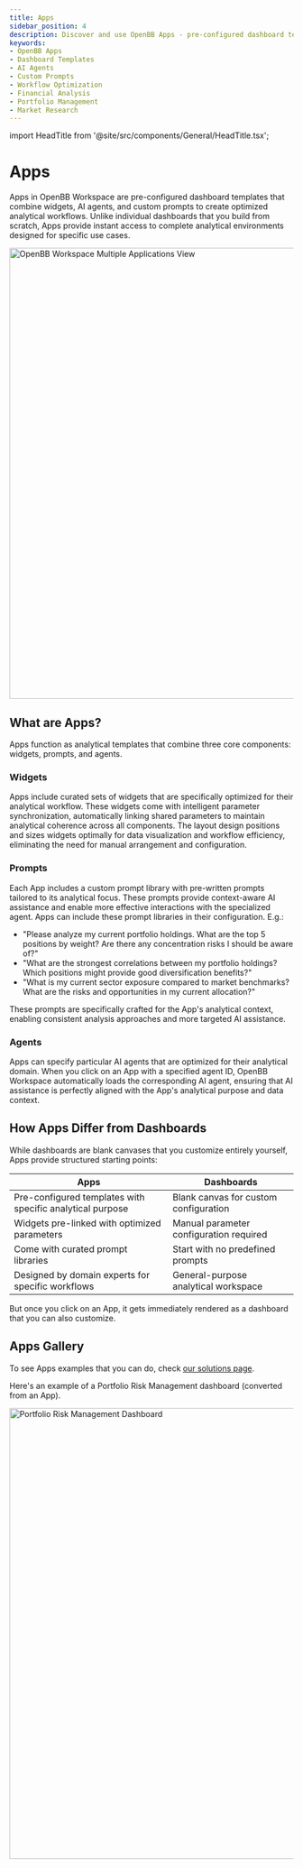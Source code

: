 ```yaml
---
title: Apps
sidebar_position: 4
description: Discover and use OpenBB Apps - pre-configured dashboard templates with integrated AI agents and custom prompts for optimized analytical workflows.
keywords:
- OpenBB Apps
- Dashboard Templates
- AI Agents
- Custom Prompts
- Workflow Optimization
- Financial Analysis
- Portfolio Management
- Market Research
---
```


import HeadTitle from '@site/src/components/General/HeadTitle.tsx';

<HeadTitle title="Apps | OpenBB Workspace Docs" />

# Apps

Apps in OpenBB Workspace are pre-configured dashboard templates that combine widgets, AI agents, and custom prompts to create optimized analytical workflows. Unlike individual dashboards that you build from scratch, Apps provide instant access to complete analytical environments designed for specific use cases.

<img width="800" alt="OpenBB Workspace Multiple Applications View" src="https://openbb-cms.directus.app/assets/2fc9097e-0941-49df-8d83-7d6b5a87bb45.png" />

## What are Apps?

Apps function as analytical templates that combine three core components: widgets, prompts, and agents.

### Widgets

Apps include curated sets of widgets that are specifically optimized for their analytical workflow. These widgets come with intelligent parameter synchronization, automatically linking shared parameters to maintain analytical coherence across all components. The layout design positions and sizes widgets optimally for data visualization and workflow efficiency, eliminating the need for manual arrangement and configuration.

### Prompts

Each App includes a custom prompt library with pre-written prompts tailored to its analytical focus. These prompts provide context-aware AI assistance and enable more effective interactions with the specialized agent. Apps can include these prompt libraries in their configuration. E.g.:

- "Please analyze my current portfolio holdings. What are the top 5 positions by weight? Are there any concentration risks I should be aware of?"
- "What are the strongest correlations between my portfolio holdings? Which positions might provide good diversification benefits?"
- "What is my current sector exposure compared to market benchmarks? What are the risks and opportunities in my current allocation?"

These prompts are specifically crafted for the App's analytical context, enabling consistent analysis approaches and more targeted AI assistance.

### Agents

Apps can specify particular AI agents that are optimized for their analytical domain. When you click on an App with a specified agent ID, OpenBB Workspace automatically loads the corresponding AI agent, ensuring that AI assistance is perfectly aligned with the App's analytical purpose and data context.

## How Apps Differ from Dashboards

While dashboards are blank canvases that you customize entirely yourself, Apps provide structured starting points:

| **Apps** | **Dashboards** |
|----------|----------------|
| Pre-configured templates with specific analytical purpose | Blank canvas for custom configuration |
| Widgets pre-linked with optimized parameters | Manual parameter configuration required |
| Come with curated prompt libraries | Start with no predefined prompts |
| Designed by domain experts for specific workflows | General-purpose analytical workspace |

But once you click on an App, it gets immediately rendered as a dashboard that you can also customize.

## Apps Gallery

To see Apps examples that you can do, check [our solutions page](https://openbb.co/solutions).

Here's an example of a Portfolio Risk Management dashboard (converted from an App).

<img width="800" alt="Portfolio Risk Management Dashboard" src="https://openbb-cms.directus.app/assets/b1d5b799-3abe-4d45-b04c-601e2b652b18.png" />
